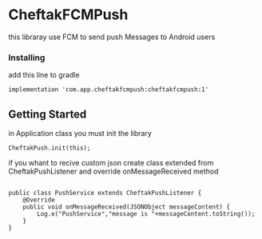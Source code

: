 # CheftakFCMPush

this libraray use FCM to send push Messages to Android users


### Installing

add this line to gradle

```
implementation 'com.app.cheftakfcmpush:cheftakfcmpush:1'
```

## Getting Started

in Application class you must init the library 

```
CheftakPush.init(this);
```

if you whant to recive custom json create class extended from CheftakPushListener and override onMessageReceived method

```

public class PushService extends CheftakPushListener {
    @Override
    public void onMessageReceived(JSONObject messageContent) {
        Log.e("PushService","message is "+messageContent.toString());        
    }
}

```
